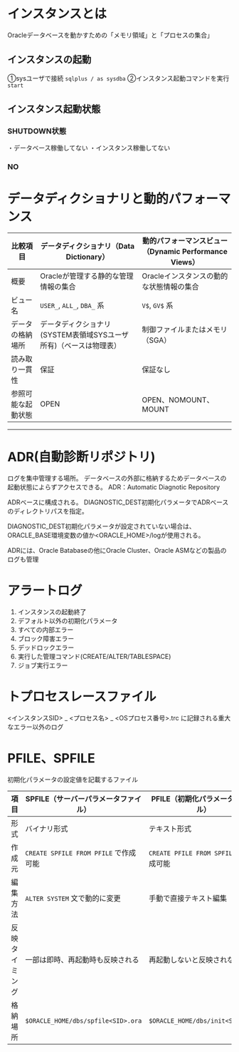 # インスタンスとは
Oracleデータベースを動かすための「メモリ領域」と「プロセスの集合」
## インスタンスの起動
①sysユーザで接続
`sqlplus / as sysdba`
②インスタンス起動コマンドを実行
`start`

## インスタンス起動状態
### SHUTDOWN状態
・データベース稼働してない
・インスタンス稼働してない
### NO



# データディクショナリと動的パフォーマンス

| 比較項目      | データディクショナリ（Data Dictionary）            | 動的パフォーマンスビュー（Dynamic Performance Views） |
| --------- | -------------------------------------- | --------------------------------------- |
| 概要        | Oracleが管理する静的な管理情報の集合                  | Oracleインスタンスの動的な状態情報の集合                 |
| ビュー名      | `USER_`, `ALL_`, `DBA_` 系              | `V$`, `GV$` 系                           |
| データの格納場所  | データディクショナリ(SYSTEM表領域SYSユーザ所有)（ベースは物理表） | 制御ファイルまたはメモリ（SGA）                       |
| 読み取り一貫性   | 保証                                     | 保証なし                                    |
| 参照可能な起動状態 | OPEN                                   | OPEN、NOMOUNT、MOUNT                      |

---
# ADR(自動診断リポジトリ)

ログを集中管理する場所。
データベースの外部に格納するためデータベースの起動状態によらずアクセスできる。
ADR：Automatic Diagnotic Repository

ADRベースに構成される。
DIAGNOSTIC_DEST初期化パラメータでADRベースのディレクトリパスを指定。

DIAGNOSTIC_DEST初期化パラメータが設定されていない場合は、
ORACLE_BASE環境変数の値か<ORACLE_HOME>/logが使用される。

ADRには、Oracle Batabaseの他にOracle Cluster、Oracle ASMなどの製品のログも管理
# アラートログ

1. インスタンスの起動終了
2. デフォルト以外の初期化パラメータ
3. すべての内部エラー
4. ブロック障害エラー
5. デッドロックエラー
6. 実行した管理コマンド(CREATE/ALTER/TABLESPACE)
7. ジョブ実行エラー
# トプロセスレースファイル

<インスタンスSID> _ <プロセス名> _ <OSプロセス番号>.trc
に記録される重大なエラー以外のログ

# PFILE、SPFILE

初期化パラメータの設定値を記載するファイル

| 項目      | **SPFILE（サーバーパラメータファイル）**          | **PFILE（初期化パラメータファイル）**          |
| ------- | ---------------------------------- | -------------------------------- |
| 形式      | バイナリ形式                             | テキスト形式                           |
| 作成元     | `CREATE SPFILE FROM PFILE` で作成可能   | `CREATE PFILE FROM SPFILE` で作成可能 |
| 編集方法    | `ALTER SYSTEM` 文で動的に変更             | 手動で直接テキスト編集                      |
| 反映タイミング | 一部は即時、再起動時も反映される                   | 再起動しないと反映されない                    |
| 格納場所    | `$ORACLE_HOME/dbs/spfile<SID>.ora` | `$ORACLE_HOME/dbs/init<SID>.ora` |

